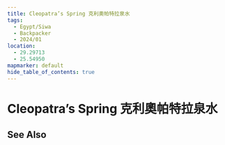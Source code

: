 ```yaml
---
title: Cleopatra’s Spring 克利奧帕特拉泉水
tags:
  - Egypt/Siwa
  - Backpacker
  - 2024/01
location:
  - 29.29713
  - 25.54950
mapmarker: default
hide_table_of_contents: true
---
```


Cleopatra’s Spring 克利奧帕特拉泉水
=========

See Also
--------
